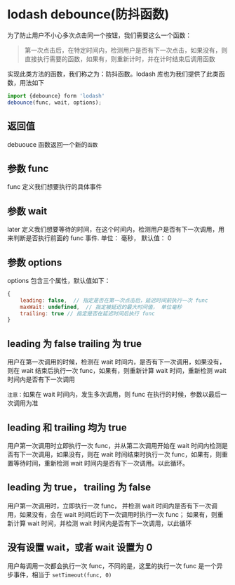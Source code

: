 # lodash debounce(防抖函数)

为了防止用户不小心多次点击同一个按钮，我们需要这么一个函数：

> 第一次点击后，在特定时间内，检测用户是否有下一次点击，如果没有，则直接执行需要的函数，如果有，则重新计时，并在计时结束后调用函数

实现此类方法的函数，我们称之为：防抖函数。lodash 库也为我们提供了此类函数，用法如下

```js
import {debounce} form 'lodash'
debounce(func, wait, options);
```

## 返回值

debuouce 函数返回一个新的`函数`

## 参数 func

func 定义我们想要执行的具体事件

## 参数 wait

later 定义我们想要等待的时间，在这个时间内，检测用户是否有下一次调用，用来判断是否执行前面的 func 事件. 单位： 毫秒， 默认值： 0

## 参数 options

options 包含三个属性，默认值如下：

```js
{
    leading: false,  // 指定是否在第一次点击后，延迟时间前执行一次 func
    maxWait: undefined,  // 指定被延迟的最大时间值， 单位毫秒
    trailing: true // 指定是否在延迟时间后执行 func
}
```

## leading 为 false trailing 为 true

用户在第一次调用的时候，检测在 wait 时间内，是否有下一次调用，如果没有，则在 wait 结束后执行一次 func，如果有，则重新计算 wait 时间，重新检测 wait 时间内是否有下一次调用

`注意：`如果在 wait 时间内，发生多次调用，则 func 在执行的时候，参数以最后一次调用为准

## leading 和 trailing 均为 true

用户第一次调用时立即执行一次 func，并从第二次调用开始在 wait 时间内检测是否有下一次调用，如果没有，则在 wait 时间结束时执行一次 func，如果有，则重置等待时间，重新检测 wait 时间内是否有下一次调用。以此循环。

## leading 为 true， trailing 为 false

用户第一次调用时，立即执行一次 func， 并检测 wait 时间内是否有下一次调用，如果没有，会在 wait 时间后的下一次调用时执行一次 func； 如果有，则重新计算 wait 时间，并检测 wait 时间内是否有下一次调用，以此循环

## 没有设置 wait，或者 wait 设置为 0

用户每调用一次都会执行一次 func，不同的是，这里的执行一次 func 是一个异步事件，相当于 `setTimeout(func, 0)`
